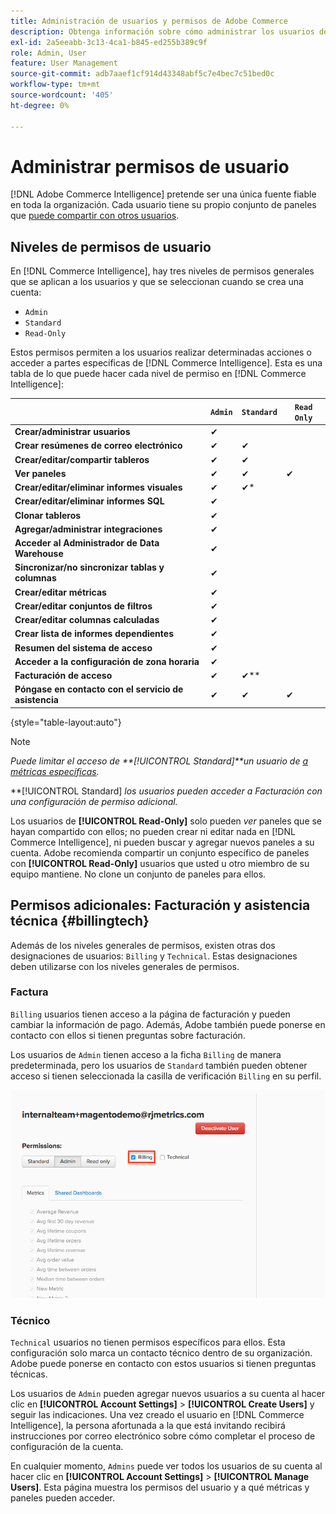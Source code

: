 ```yaml
---
title: Administración de usuarios y permisos de Adobe Commerce
description: Obtenga información sobre cómo administrar los usuarios de Commerce Intelligence.
exl-id: 2a5eeabb-3c13-4ca1-b845-ed255b389c9f
role: Admin, User
feature: User Management
source-git-commit: adb7aaef1cf914d43348abf5c7e4bec7c51bed0c
workflow-type: tm+mt
source-wordcount: '405'
ht-degree: 0%

---
```


# Administrar permisos de usuario

[!DNL Adobe Commerce Intelligence] pretende ser una única fuente fiable en toda la organización. Cada usuario tiene su propio conjunto de paneles que [puede compartir con otros usuarios](../../data-user/dashboards/share-dashboard-with-users.md).

## Niveles de permisos de usuario

En [!DNL Commerce Intelligence], hay tres niveles de permisos generales que se aplican a los usuarios y que se seleccionan cuando se crea una cuenta:

* `Admin`
* `Standard`
* `Read-Only`

Estos permisos permiten a los usuarios realizar determinadas acciones o acceder a partes específicas de [!DNL Commerce Intelligence]. Esta es una tabla de lo que puede hacer cada nivel de permiso en [!DNL Commerce Intelligence]:

|   | `Admin` | `Standard` | `Read Only` |
| -----|-----|-----|----|
| **Crear/administrar usuarios** | ✔ |   |   |
| **Crear resúmenes de correo electrónico** | ✔ | ✔ |   |
| **Crear/editar/compartir tableros** | ✔ | ✔ |   |
| **Ver paneles** | ✔ | ✔ | ✔ |
| **Crear/editar/eliminar informes visuales** | ✔ | ✔* |   |
| **Crear/editar/eliminar informes SQL** | ✔ |  |   |
| **Clonar tableros** | ✔ |   |   |
| **Agregar/administrar integraciones** | ✔ |   |   |
| **Acceder al Administrador de Data Warehouse** | ✔ |   |   |
| **Sincronizar/no sincronizar tablas y columnas** | ✔ |   |   |
| **Crear/editar métricas** | ✔ |   |   |
| **Crear/editar conjuntos de filtros** | ✔ |   |   |
| **Crear/editar columnas calculadas** | ✔ |   |   |
| **Crear lista de informes dependientes** | ✔ |   |   |
| **Resumen del sistema de acceso** | ✔ |   |   |
| **Acceder a la configuración de zona horaria** | ✔ |   |   |
| **Facturación de acceso** | ✔ | ✔** |   |
| **Póngase en contacto con el servicio de asistencia** | ✔ | ✔ | ✔ |

{style="table-layout:auto"}

>[!NOTE]
>
>_Puede limitar el acceso de **[!UICONTROL Standard]**un usuario de [ a métricas específicas](../../administrator/user-management/restrict-metric-access.md)._
>
>**[!UICONTROL Standard] _los usuarios pueden acceder a Facturación con una configuración de permiso adicional._
>
>Los usuarios de **[!UICONTROL Read-Only]** solo pueden _ver_ paneles que se hayan compartido con ellos; no pueden crear ni editar nada en [!DNL Commerce Intelligence], ni pueden buscar y agregar nuevos paneles a su cuenta. Adobe recomienda compartir un conjunto específico de paneles con **[!UICONTROL Read-Only]** usuarios que usted u otro miembro de su equipo mantiene. No clone un conjunto de paneles para ellos.

## Permisos adicionales: Facturación y asistencia técnica {#billingtech}

Además de los niveles generales de permisos, existen otras dos designaciones de usuarios: `Billing` y `Technical`. Estas designaciones deben utilizarse con los niveles generales de permisos.

### Factura

`Billing` usuarios tienen acceso a la página de facturación y pueden cambiar la información de pago. Además, Adobe también puede ponerse en contacto con ellos si tienen preguntas sobre facturación.

Los usuarios de `Admin` tienen acceso a la ficha `Billing` de manera predeterminada, pero los usuarios de `Standard` también pueden obtener acceso si tienen seleccionada la casilla de verificación `Billing` en su perfil.

![facturación](../../assets/billing.png)<!--{: width="550" height="363"}-->

### Técnico

`Technical` usuarios no tienen permisos específicos para ellos. Esta configuración solo marca un contacto técnico dentro de su organización. Adobe puede ponerse en contacto con estos usuarios si tienen preguntas técnicas.

Los usuarios de `Admin` pueden agregar nuevos usuarios a su cuenta al hacer clic en **[!UICONTROL Account Settings]** > **[!UICONTROL Create Users]** y seguir las indicaciones. Una vez creado el usuario en [!DNL Commerce Intelligence], la persona afortunada a la que está invitando recibirá instrucciones por correo electrónico sobre cómo completar el proceso de configuración de la cuenta.

En cualquier momento, `Admins` puede ver todos los usuarios de su cuenta al hacer clic en **[!UICONTROL Account Settings]** > **[!UICONTROL Manage Users]**. Esta página muestra los permisos del usuario y a qué métricas y paneles pueden acceder.
